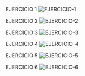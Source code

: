 EJERCICIO 1
![EJERCICIO-1](https://github.com/jorgeanciel/Commerce-Mind/assets/103449581/9c138768-9521-4763-acf9-70f5173d606d)

EJERCICIO 2
![EJERCICIO-2](https://github.com/jorgeanciel/Commerce-Mind/assets/103449581/26e72bb8-ccbd-4899-adc5-ba992d88b74e)

EJERCICIO 3
![EJERCICIO-3](https://github.com/jorgeanciel/Commerce-Mind/assets/103449581/31007ed2-9cc2-4b99-9147-946a6f19b27e)

EJERCICIO 4
![EJERCICIO-4](https://github.com/jorgeanciel/Commerce-Mind/assets/103449581/e5b1fb5a-85bc-4dfc-aeeb-d15373c955d6)

EJERCICIO 5
![EJERCICIO-5](https://github.com/jorgeanciel/Commerce-Mind/assets/103449581/0142903d-900a-4e82-8610-b935e89cb974)

EJERCICIO 6
![EJERCICIO-6](https://github.com/jorgeanciel/Commerce-Mind/assets/103449581/2b4c57ba-6d71-4c34-aa24-20de2247b346)




